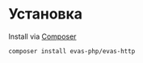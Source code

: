 # Установка

Install via [Composer](https://getcomposer.org/)
```
composer install evas-php/evas-http
```

